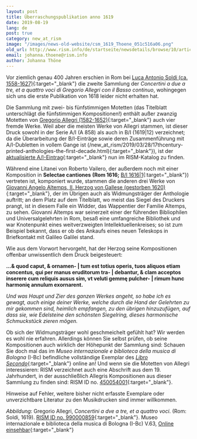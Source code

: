 ```yaml
---
layout: post
title: Überraschungspublikation anno 1619
date: 2019-08-19
lang: de
post: true
category: new_at_rism
image: "/images/news-old-website/csm_1619_Thoene_051c516a06.png"
old_url: http://www.rism.info/de/startseite/newsdetails/browse/10/article/64/a-surprise-publication-from-1619.html
email: johanna.thoene@rism.info
author: Johanna Thöne
---
```


Vor ziemlich genau 400 Jahren erschien in Rom bei [Luca Antonio Soldi (ca. 1558-1627)](https://opac.rism.info/metaopac/perma.do?v=rism&q=-1%3d%22ks40010260%22){:target="_blank"} die zweite Sammlung der _Concertini a due a tre, et a quattro voci di Gregorio Allegri con il Basso continuo_, wohingegen sich uns die erste Publikation von 1618 leider nicht erhalten hat.

Die Sammlung mit zwei- bis fünfstimmigen Motetten (das Titelblatt unterschlägt die fünfstimmigen Kompositionen!) enthält außer zwanzig Motetten von [Gregorio Allegri (1582-1652)](https://opac.rism.info/search?id=pe28948&View=rism){:target="_blank"} auch vier fremde Werke. Weil aber die meisten Werke von Allegri stammen, ist dieser Druck sowohl in der Serie A/I (A 858) als auch in B/I (1619|12) verzeichnet; da die Überarbeitung der B/I-Einträge sowie deren Zusammenführung mit A/I-Dubletten in vollem Gange ist (/new_at_rism/2019/03/28/17thcentury-printed-anthologies-the-first-decade.html){:target="_blank"}), ist der [aktualisierte A/I-Eintrag](https://opac.rism.info/search?id=00000990000859&View=rism){:target="_blank"} nun im RISM-Katalog zu finden.

Während eine Litanei von Roberto Vailero, der außerdem noch mit einer Komposition in **Selectae cantiones** **(Rom 1616;** [B/I 1616|1](https://opac.rism.info/search?id=993121419&View=rism){:target="_blank"}) vertreten ist, komponiert wurde, stammen die anderen drei Werke von [Giovanni Angelo Altemps, II. Herzog von Gallese (gestorben 1620)](https://opac.rism.info/search?id=pe30050073&View=rism){:target="_blank"}, der im Übrigen auch als Widmungsträger der Anthologie auftritt; an dem Platz auf dem Titelblatt, wo meist das Siegel des Druckers prangt, ist in diesem Falle ein Widder, das Wappentier der Familie Altemps, zu sehen. Giovanni Altemps war seinerzeit einer der führenden Bibliophilen und Universalgelehrten in Rom, besaß eine umfangreiche Bibliothek und war Knotenpunkt eines weitverzweigten Intellektuellenkreises; so ist zum Beispiel bekannt, dass er ob des Ankaufs eines neuen Teleskops in Briefkontakt mit Galileo Galilei stand.

Wie aus dem Vorwort hervorgeht, hat der Herzog seine Kompositionen offenbar unwissentlich dem Druck beigesteuert:

**...& quod caput, & ornamen- | tum est totius operis, tuos aliquos etiam concentus, qui per manus eruditorum tra- | debantur, & clam acceptos inserere cum reliquis ausus sim, vt veluti gemmę pulcher- | rimum hunc harmonię annulum exornarent.**

_Und was Haupt und Zier des ganzen Werkes angeht, so habe ich es gewagt, auch einige deiner Werke, welche durch die Hand der Gelehrten zu mir gekommen sind, heimlich empfangen, zu den übrigen hinzuzufügen, auf dass sie, wie Edelsteine den schönsten Siegelring, dieses harmonische Schmuckstück zieren mögen._

Ob sich der Widmungsträger wohl geschmeichelt gefühlt hat? Wir werden es wohl nie erfahren. Allerdings können Sie selbst prüfen, ob seine Kompositionen auch wirklich der Höhepunkt der Sammlung sind: Schauen Sie doch mal das im _Museo internazionale e biblioteca della musica di Bologna_ (I-Bc) befindliche vollständige Exemplar des [_Libro Secondo_](http://www.bibliotecamusica.it/cmbm/viewschedatwbca.asp?path=/cmbm/images/ripro/gaspari/_V/V063/){:target="_blank"} online an! Und wenn sie die Motetten von Allegri interessieren: RISM verzeichnet auch eine Abschrift aus dem 19. Jahrhundert, in der ausschließlich Allegris Kompositionen aus dieser Sammlung zu finden sind: RISM ID no. [450054001](https://opac.rism.info/search?id=450054001&View=rism){:target="_blank"}.

Hinweise auf Fehler, weitere bisher nicht erfasste Exemplare oder unverzichtbare Literatur zu den Musikdrucken sind immer willkommen.

_Abbildung_: Gregorio Allegri, _Concertini a dve a tre, et a quattro voci_. (Rom: Soldi, 1619). [RISM ID no. 990000859](https://opac.rism.info/search?id=00000990000859&View=rism){:target="_blank"}. Museo internazionale e biblioteca della musica di Bologna (I-Bc) V.63, [Online einsehbar](http://www.bibliotecamusica.it/cmbm/viewschedatwbca.asp?path=/cmbm/images/ripro/gaspari/_V/V063/){:target="_blank"}